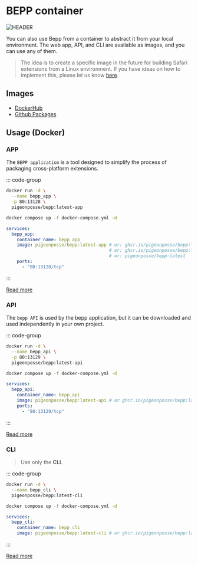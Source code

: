 # BEPP container

![HEADER](/banner/bepp-docker-banner.png)

You can also use Bepp from a container to abstract it from your local environment. The web app, API, and CLI are available as images, and you can use any of them.

> The idea is to create a specific image in the future for building Safari extensions from a Linux environment. If you have ideas on how to implement this, please let us know [here](https://github.com/pigeonposse/bepp/issues).

## Images

- [DockerHub](https://hub.docker.com/r/pigeonposse/bepp)
- [Github Packages](https://github.com/pigeonposse/bepp/pkgs/container/bepp)

## Usage (Docker)

### APP

The `BEPP application` is a tool designed to simplify the process of packaging cross-platform extensions.

::: code-group
```bash [docker run]
docker run -d \
  --name bepp_app \
  -p 80:13128 \
  pigeonposse/bepp:latest-app

```
```bash [docker compose]
docker compose up -f docker-compose.yml -d
```
```yaml [docker-compose.yml]
services:          
  bepp_app:
    container_name: bepp_app
    image: pigeonposse/bepp:latest-app # or: ghcr.io/pigeonposse/bepp:latest-app
									   # or: ghcr.io/pigeonposse/bepp:latest
									   # or: pigeonposse/bepp:latest
    ports:
      - "80:13128/tcp"

```
:::

[Read more](../app/index.md)

### API

The `bepp API` is used by the bepp application, but it can be downloaded and used independently in your own project.

::: code-group
```bash [docker run]
docker run -d \
  --name bepp_api \
  -p 80:13129 \
  pigeonposse/bepp:latest-api

```
```bash [docker compose]
docker compose up -f docker-compose.yml -d
```
```yaml [docker-compose.yml]
services:          
  bepp_api:
    container_name: bepp_api
    image: pigeonposse/bepp:latest-api # or ghcr.io/pigeonposse/bepp:latest-api
    ports:
      - "80:13129/tcp"

```
:::

[Read more](../api/index.md)

### CLI

> Use only the **CLI**.

::: code-group
```bash [docker run]
docker run -d \
  --name bepp_cli \
  pigeonposse/bepp:latest-cli

```
```bash [docker compose]
docker compose up -f docker-compose.yml -d
```
```yaml [docker-compose.yml]
services:          
  bepp_cli:
    container_name: bepp_cli
    image: pigeonposse/bepp:latest-cli # or ghcr.io/pigeonposse/bepp:latest-cli

```
:::

[Read more](../lib/index.md)
